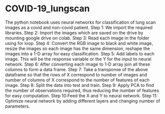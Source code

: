 # COVID-19_lungscan
The python notebook uses neural networks for classification of lung scan images as a covid and non-covid patient.
Step 1: We import the required libraries.
Step 2: Import the images which are saved on the drive by mounting google drive on colab.
Step 3: Read each image in the folder using for loop. 
Step 4: Convert the RGB image to black and white image, resize the images so each image has the same             dimension, reshape the images into a 1-D array for easy classification.
Step 5: Add labels to each image. This will be the response variable or the Y for the input to neural           network.
Step 6: After converting each image to 1-D array join all these columns to form a data frame.
Step 7: Take a transponse of the above dataframe so that the rows of X correspond to number of images           and number of columns of X correspond to the number of features of each image.
Step 8: Split the data into test and train.
Step 9: Apply PCA to find the number of observations required, thus reducing the number of features for         easy computation.
Step 10:Feed the X and Y to neural network.
Step 11: Optimize neural network by adding different layers and changing number of parameters.

